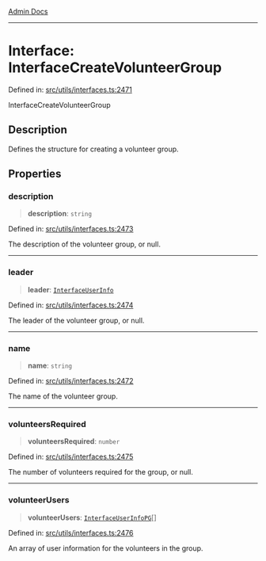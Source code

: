 [Admin Docs](/)

***

# Interface: InterfaceCreateVolunteerGroup

Defined in: [src/utils/interfaces.ts:2471](https://github.com/PalisadoesFoundation/talawa-admin/blob/main/src/utils/interfaces.ts#L2471)

InterfaceCreateVolunteerGroup

## Description

Defines the structure for creating a volunteer group.

## Properties

### description

> **description**: `string`

Defined in: [src/utils/interfaces.ts:2473](https://github.com/PalisadoesFoundation/talawa-admin/blob/main/src/utils/interfaces.ts#L2473)

The description of the volunteer group, or null.

***

### leader

> **leader**: [`InterfaceUserInfo`](InterfaceUserInfo.md)

Defined in: [src/utils/interfaces.ts:2474](https://github.com/PalisadoesFoundation/talawa-admin/blob/main/src/utils/interfaces.ts#L2474)

The leader of the volunteer group, or null.

***

### name

> **name**: `string`

Defined in: [src/utils/interfaces.ts:2472](https://github.com/PalisadoesFoundation/talawa-admin/blob/main/src/utils/interfaces.ts#L2472)

The name of the volunteer group.

***

### volunteersRequired

> **volunteersRequired**: `number`

Defined in: [src/utils/interfaces.ts:2475](https://github.com/PalisadoesFoundation/talawa-admin/blob/main/src/utils/interfaces.ts#L2475)

The number of volunteers required for the group, or null.

***

### volunteerUsers

> **volunteerUsers**: [`InterfaceUserInfoPG`](InterfaceUserInfoPG.md)[]

Defined in: [src/utils/interfaces.ts:2476](https://github.com/PalisadoesFoundation/talawa-admin/blob/main/src/utils/interfaces.ts#L2476)

An array of user information for the volunteers in the group.

